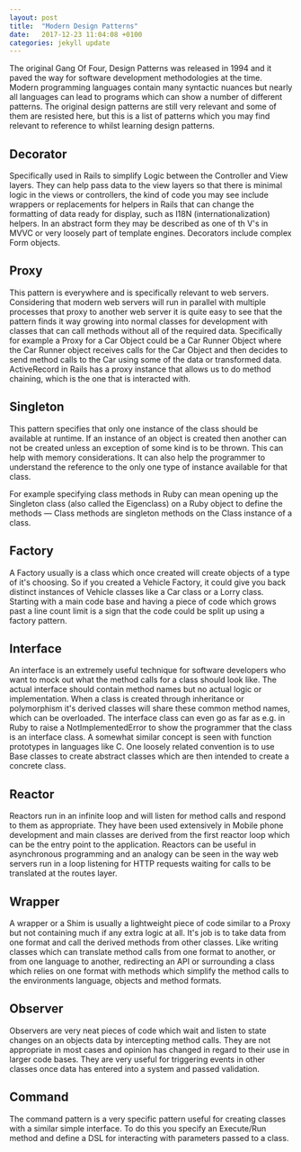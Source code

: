 ```yaml
---
layout: post
title:  "Modern Design Patterns"
date:   2017-12-23 11:04:08 +0100
categories: jekyll update
---
```

The original Gang Of Four, Design Patterns was released in 1994 and it paved the way for software development methodologies at the time. Modern programming languages contain many syntactic nuances but nearly all languages can lead to programs which can show a number of different patterns. The original design patterns are still very relevant and some of them are resisted here, but this is a list of patterns which you may find relevant to reference to whilst learning design patterns.

## Decorator

Specifically used in Rails to simplify Logic between the Controller and View layers. They can help pass data to the view layers so that there is minimal logic in the views or controllers, the kind of code you may see include wrappers or replacements for helpers in Rails that can change the formatting of data ready for display, such as I18N \(internationalization\) helpers. In an abstract form they may be described as one of th V's in MVVC or very loosely part of template engines. Decorators include complex Form objects.

## Proxy

This pattern is everywhere and is specifically relevant to web servers. Considering that modern web servers will run in parallel with multiple processes that proxy to another web server it is quite easy to see that the pattern finds it way growing into normal classes for development with classes that can call methods without all of the required data. Specifically for example a Proxy for a Car Object could be a Car Runner Object where the Car Runner object receives calls for the Car Object and then decides to send method calls to the Car using some of the data or transformed data. ActiveRecord in Rails has a proxy instance that allows us to do method chaining, which is the one that is interacted with.

## Singleton

This pattern specifies that only one instance of the class should be available at runtime. If an instance of an object is created then another can not be created unless an exception of some kind is to be thrown. This can help with memory considerations. It can also help the programmer to understand the reference to the only one type of instance available for that class. 

For example specifying class methods in Ruby can mean opening up the Singleton class (also called the Eigenclass) on a Ruby object to define the methods — Class methods are singleton methods on the Class instance of a class.

## Factory

A Factory usually is a class which once created will create objects of a type of it's choosing. So if you created a Vehicle Factory, it could give you back distinct instances of Vehicle classes like a Car class or a Lorry class. Starting with a main code base and having a piece of code which grows past a line count limit is a sign that the code could be split up using a factory pattern.

## Interface

An interface is an extremely useful technique for software developers who want to mock out what the method calls for a class should look like. The actual interface should contain method names but no actual logic or implementation. When a class is created through inheritance or polymorphism it's derived classes will share these common method names, which can be overloaded. The interface class can even go as far as e.g. in Ruby to raise a NotImplementedError to show the programmer that the class is an interface class. A somewhat similar concept is seen with function prototypes in languages like C. One loosely related convention is to use Base classes to create abstract classes which are then intended to create a concrete class.

## Reactor

Reactors run in an infinite loop and will listen for method calls and respond to them as appropriate. They have been used extensively in Mobile phone development and main classes are derived from the first reactor loop which can be the entry point to the application. Reactors can be useful in asynchronous programming and an analogy can be seen in the way web servers run in a loop listening for HTTP requests waiting for calls to be translated at the routes layer.

## Wrapper

A wrapper or a Shim is usually a lightweight piece of code similar to a Proxy but not containing much if any extra logic at all. It's job is to take data from one format and call the derived methods from other classes. Like writing classes which can translate method calls from one format to another, or from one language to another, redirecting an API or surrounding a class which relies on one format with methods which simplify the method calls to the environments language, objects and method formats. 

## Observer

Observers are very neat pieces of code which wait and listen to state changes on an objects data by intercepting method calls. They are not appropriate in most cases and opinion has changed in regard to their use in larger code bases. They are very useful for triggering events in other classes once data has entered into a system and passed validation.

## Command

The command pattern is a very specific pattern useful for creating classes with a similar simple interface. To do this you specify an Execute/Run method and define a DSL for interacting with parameters passed to a class.